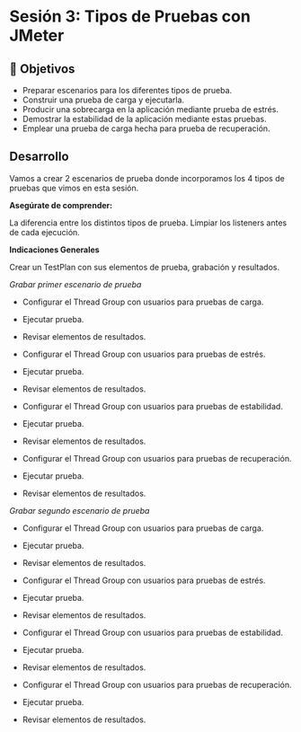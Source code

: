 # Sesión 3: Tipos de Pruebas con JMeter

## :dart: Objetivos

- Preparar escenarios para los diferentes tipos de prueba.
- Construir una prueba de carga y ejecutarla.
- Producir una sobrecarga en la aplicación mediante prueba de estrés.
- Demostrar la estabilidad de la aplicación mediante estas pruebas.
- Emplear una prueba de carga hecha para prueba de recuperación.


## Desarrollo

Vamos a crear 2 escenarios de prueba donde incorporamos los 4 tipos de pruebas que vimos en esta sesión.


**Asegúrate de comprender:**

La diferencia entre los distintos tipos de prueba.
Limpiar los listeners antes de cada ejecución.

**Indicaciones Generales**

Crear un TestPlan con sus elementos de prueba, grabación y resultados.

*Grabar primer escenario de prueba*
- Configurar el Thread Group con usuarios para pruebas de carga.
- Ejecutar prueba.
- Revisar elementos de resultados.

- Configurar el Thread Group con usuarios para pruebas de estrés.
- Ejecutar prueba.
- Revisar elementos de resultados.

- Configurar el Thread Group con usuarios para pruebas de estabilidad.
- Ejecutar prueba.
- Revisar elementos de resultados.

- Configurar el Thread Group con usuarios para pruebas de recuperación.
- Ejecutar prueba.
- Revisar elementos de resultados.

*Grabar segundo escenario de prueba*
- Configurar el Thread Group con usuarios para pruebas de carga.
- Ejecutar prueba.
- Revisar elementos de resultados.

- Configurar el Thread Group con usuarios para pruebas de estrés.
- Ejecutar prueba.
- Revisar elementos de resultados.

- Configurar el Thread Group con usuarios para pruebas de estabilidad.
- Ejecutar prueba.
- Revisar elementos de resultados.

- Configurar el Thread Group con usuarios para pruebas de recuperación.
- Ejecutar prueba.
- Revisar elementos de resultados.

